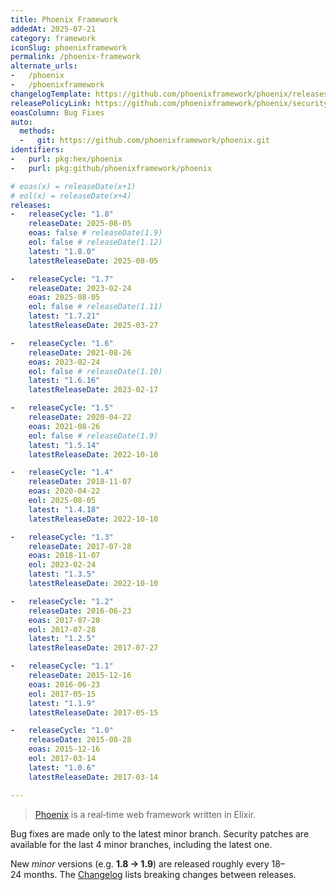 ```yaml
---
title: Phoenix Framework
addedAt: 2025-07-21
category: framework
iconSlug: phoenixframework
permalink: /phoenix-framework
alternate_urls:
-   /phoenix
-   /phoenixframework
changelogTemplate: https://github.com/phoenixframework/phoenix/releases/tag/v__LATEST__
releasePolicyLink: https://github.com/phoenixframework/phoenix/security
eoasColumn: Bug Fixes
auto:
  methods:
  -   git: https://github.com/phoenixframework/phoenix.git
identifiers:
-   purl: pkg:hex/phoenix
-   purl: pkg:github/phoenixframework/phoenix

# eoas(x) = releaseDate(x+1)
# eol(x) = releaseDate(x+4)
releases:
-   releaseCycle: "1.8"
    releaseDate: 2025-08-05
    eoas: false # releaseDate(1.9)
    eol: false # releaseDate(1.12)
    latest: "1.8.0"
    latestReleaseDate: 2025-08-05

-   releaseCycle: "1.7"
    releaseDate: 2023-02-24
    eoas: 2025-08-05
    eol: false # releaseDate(1.11)
    latest: "1.7.21"
    latestReleaseDate: 2025-03-27

-   releaseCycle: "1.6"
    releaseDate: 2021-08-26
    eoas: 2023-02-24
    eol: false # releaseDate(1.10)
    latest: "1.6.16"
    latestReleaseDate: 2023-02-17

-   releaseCycle: "1.5"
    releaseDate: 2020-04-22
    eoas: 2021-08-26
    eol: false # releaseDate(1.9)
    latest: "1.5.14"
    latestReleaseDate: 2022-10-10

-   releaseCycle: "1.4"
    releaseDate: 2018-11-07
    eoas: 2020-04-22
    eol: 2025-08-05
    latest: "1.4.18"
    latestReleaseDate: 2022-10-10

-   releaseCycle: "1.3"
    releaseDate: 2017-07-28
    eoas: 2018-11-07
    eol: 2023-02-24
    latest: "1.3.5"
    latestReleaseDate: 2022-10-10

-   releaseCycle: "1.2"
    releaseDate: 2016-06-23
    eoas: 2017-07-28
    eol: 2017-07-28
    latest: "1.2.5"
    latestReleaseDate: 2017-07-27

-   releaseCycle: "1.1"
    releaseDate: 2015-12-16
    eoas: 2016-06-23
    eol: 2017-05-15
    latest: "1.1.9"
    latestReleaseDate: 2017-05-15

-   releaseCycle: "1.0"
    releaseDate: 2015-08-28
    eoas: 2015-12-16
    eol: 2017-03-14
    latest: "1.0.6"
    latestReleaseDate: 2017-03-14

---
```


> [Phoenix](https://www.phoenixframework.org/) is a real‑time web framework written in Elixir.

Bug fixes are made only to the latest minor branch. Security patches are available
for the last 4 minor branches, including the latest one.

New _minor_ versions (e.g. **1.8 → 1.9**) are released roughly every 18–24 months. The
[Changelog](https://github.com/phoenixframework/phoenix/blob/main/CHANGELOG.md) lists
breaking changes between releases.
